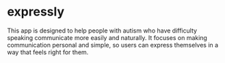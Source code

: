 # expressly
This app is designed to help people with autism who have difficulty speaking communicate more easily and naturally. It focuses on making communication personal and simple, so users can express themselves in a way that feels right for them.
